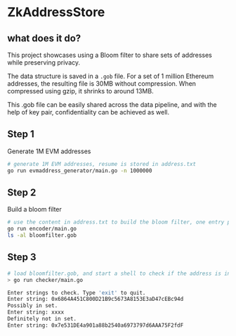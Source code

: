 # ZkAddressStore

## what does it do?
This project showcases using a Bloom filter to share sets of addresses while preserving privacy.

The data structure is saved in a `.gob` file. For a set of 1 million Ethereum addresses, the resulting file is 30MB without compression. When compressed using gzip, it shrinks to around 13MB.

This .gob file can be easily shared across the data pipeline, and with the help of key pair, confidentiality can be achieved as well.

## Step 1

Generate 1M EVM addresses

```bash
# generate 1M EVM addresses, resume is stored in address.txt
go run evmaddress_generator/main.go -n 1000000

```

## Step 2

Build a bloom filter

```bash
# use the content in address.txt to build the bloom filter, one entry per line, and the result is stored in a .gob file.
go run encoder/main.go
ls -al bloomfilter.gob
```

## Step 3

```bash
# load bloomfilter.gob, and start a shell to check if the address is in the bloom filter
> go run checker/main.go

Enter strings to check. Type 'exit' to quit.
Enter string: 0x6864A451C800D21B9c5673A8153E3aD47cEBc94d
Possibly in set.
Enter string: xxxx
Definitely not in set.
Enter string: 0x7e531DE4a901a88b2540a6973797d6AAA75F2fdF

```
